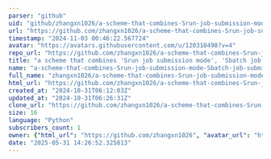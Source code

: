 ```yaml
---
parser: "github"
uid: "github/zhangxn1026/a-scheme-that-combines-Srun-job-submission-mode-Sbatch-job-submission-mode-and-Monitor-function-SSM-"
url: "https://github.com/zhangxn1026/a-scheme-that-combines-Srun-job-submission-mode-Sbatch-job-submission-mode-and-Monitor-function-SSM-"
timestamp: "2024-11-03 00:46:22.567724"
avatar: "https://avatars.githubusercontent.com/u/120310498?v=4"
repo_url: "https://github.com/zhangxn1026/a-scheme-that-combines-Srun-job-submission-mode-Sbatch-job-submission-mode-and-Monitor-function-SSM-"
title: "a scheme that combines 'Srun job submission mode', 'Sbatch job submission mode' and Monitor function (SSM)"
name: "a-scheme-that-combines-Srun-job-submission-mode-Sbatch-job-submission-mode-and-Monitor-function-SSM-"
full_name: "zhangxn1026/a-scheme-that-combines-Srun-job-submission-mode-Sbatch-job-submission-mode-and-Monitor-function-SSM-"
html_url: "https://github.com/zhangxn1026/a-scheme-that-combines-Srun-job-submission-mode-Sbatch-job-submission-mode-and-Monitor-function-SSM-"
created_at: "2024-10-31T06:12:03Z"
updated_at: "2024-10-31T06:26:31Z"
clone_url: "https://github.com/zhangxn1026/a-scheme-that-combines-Srun-job-submission-mode-Sbatch-job-submission-mode-and-Monitor-function-SSM-.git"
size: 16
language: "Python"
subscribers_count: 1
owner: {"html_url": "https://github.com/zhangxn1026", "avatar_url": "https://avatars.githubusercontent.com/u/120310498?v=4", "login": "zhangxn1026", "type": "User"}
date: "2025-05-31 14:26:52.325813"
---
```

